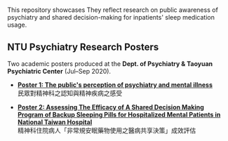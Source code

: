 # 

This repository showcases 
They reflect research on public awareness of psychiatry and shared decision-making for inpatients' sleep medication usage.


## NTU Psychiatry Research Posters
Two academic posters produced at the **Dept. of Psychiatry & Taoyuan Psychiatric Center** (Jul–Sep 2020). 

- **[Poster 1: The public's perception of psychiatry and mental illness](poster1_public_awareness.pdf)**  
  民眾對精神科之認知與精神疾病之感受

- **[Poster 2: Assessing The Efficacy of A Shared Decision Making Program of Backup
Sleeping Pills for Hospitalized Mental Patients in National Taiwan Hospital](poster2_sleep_medication.pdf)**  
  精神科住院病人「非常規安眠藥物使用之醫病共享決策」成效評估
